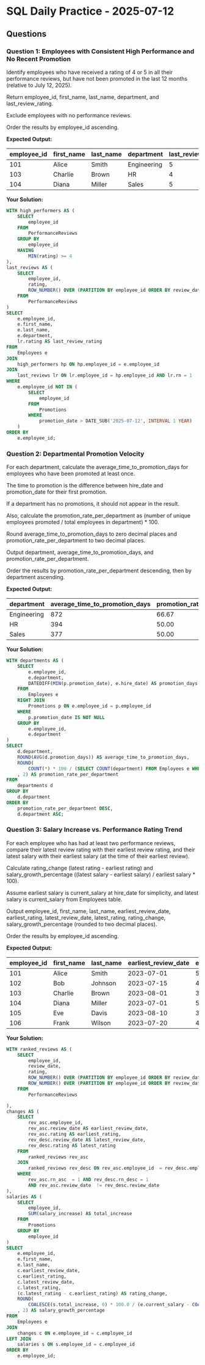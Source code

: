 # SQL Daily Practice - 2025-07-12

## Questions

### Question 1: Employees with Consistent High Performance and No Recent Promotion

Identify employees who have received a rating of 4 or 5 in all their performance reviews, but have not been promoted in the last 12 months (relative to July 12, 2025).

Return employee_id, first_name, last_name, department, and last_review_rating.

Exclude employees with no performance reviews.

Order the results by employee_id ascending.

**Expected Output:**

| employee_id | first_name | last_name | department  | last_review_rating |
| ----------- | ---------- | --------- | ----------- | ------------------ |
| 101         | Alice      | Smith     | Engineering | 5                  |
| 103         | Charlie    | Brown     | HR          | 4                  |
| 104         | Diana      | Miller    | Sales       | 5                  |

**Your Solution:**

```sql
WITH high_performers AS (
	SELECT
		employee_id
	FROM
		PerformanceReviews
	GROUP BY
		employee_id
	HAVING
		MIN(rating) >= 4
),
last_reviews AS (
	SELECT
		employee_id,
		rating,
		ROW_NUMBER() OVER (PARTITION BY employee_id ORDER BY review_date DESC) AS rn
	FROM
		PerformanceReviews
)
SELECT
	e.employee_id,
	e.first_name,
	e.last_name,
	e.department,
	lr.rating AS last_review_rating
FROM
	Employees e
JOIN
	high_performers hp ON hp.employee_id = e.employee_id
JOIN
	last_reviews lr ON lr.employee_id = hp.employee_id AND lr.rn = 1
WHERE
	e.employee_id NOT IN (
		SELECT
			employee_id
		FROM
			Promotions
		WHERE
			promotion_date > DATE_SUB('2025-07-12', INTERVAL 1 YEAR)
	)
ORDER BY
	e.employee_id;
```

### Question 2: Departmental Promotion Velocity

For each department, calculate the average_time_to_promotion_days for employees who have been promoted at least once.

The time to promotion is the difference between hire_date and promotion_date for their first promotion.

If a department has no promotions, it should not appear in the result.

Also, calculate the promotion_rate_per_department as (number of unique employees promoted / total employees in department) * 100.

Round average_time_to_promotion_days to zero decimal places and promotion_rate_per_department to two decimal places.

Output department, average_time_to_promotion_days, and promotion_rate_per_department.

Order the results by promotion_rate_per_department descending, then by department ascending.

**Expected Output:**

| department  | average_time_to_promotion_days | promotion_rate_per_department |
| ----------- | ------------------------------ | ----------------------------- |
| Engineering | 872                            | 66.67                         |
| HR          | 394                            | 50.00                         |
| Sales       | 377                            | 50.00                         |

**Your Solution:**

```sql
WITH departments AS (
	SELECT
		e.employee_id,
		e.department,
		DATEDIFF(MIN(p.promotion_date), e.hire_date) AS promotion_days
	FROM
		Employees e
	RIGHT JOIN
		Promotions p ON e.employee_id = p.employee_id
	WHERE
		p.promotion_date IS NOT NULL
	GROUP BY
		e.employee_id,
		e.department
)
SELECT
	d.department,
	ROUND(AVG(d.promotion_days)) AS average_time_to_promotion_days,
	ROUND(
		COUNT(*) * 100 / (SELECT COUNT(department) FROM Employees e WHERE e.department = d.department)
	, 2) AS promotion_rate_per_department
FROM
	departments d
GROUP BY
	d.department
ORDER BY
	promotion_rate_per_department DESC,
	d.department ASC;
```

### Question 3: Salary Increase vs. Performance Rating Trend

For each employee who has had at least two performance reviews, compare their latest review rating with their earliest review rating, and their latest salary with their earliest salary (at the time of their earliest review).

Calculate rating_change (latest rating - earliest rating) and salary_growth_percentage ((latest salary - earliest salary) / earliest salary * 100).

Assume earliest salary is current_salary at hire_date for simplicity, and latest salary is current_salary from Employees table.

Output employee_id, first_name, last_name, earliest_review_date, earliest_rating, latest_review_date, latest_rating, rating_change, salary_growth_percentage (rounded to two decimal places).

Order the results by employee_id ascending.

**Expected Output:**

| employee_id | first_name | last_name | earliest_review_date | earliest_rating | latest_review_date | latest_rating | rating_change | salary_growth_percentage |
| ----------- | ---------- | --------- | -------------------- | --------------- | ------------------ | ------------- | ------------- | ------------------------ |
| 101         | Alice      | Smith     | 2023-07-01           | 5               | 2024-07-01         | 5             | 0             | 10.00                    |
| 102         | Bob        | Johnson   | 2023-07-15           | 4               | 2024-07-15         | 4             | 0             | 11.76                    |
| 103         | Charlie    | Brown     | 2023-08-01           | 3               | 2024-08-01         | 4             | 1             | 7.69                     |
| 104         | Diana      | Miller    | 2023-07-01           | 5               | 2024-07-01         | 5             | 0             | 20.00                    |
| 105         | Eve        | Davis     | 2023-08-10           | 3               | 2024-08-10         | 3             | 0             | 0.00                     |
| 106         | Frank      | Wilson    | 2023-07-20           | 4               | 2024-07-20         | 4             | 0             | 0.00                     |


**Your Solution:**

```sql
WITH ranked_reviews AS (
	SELECT
		employee_id,
		review_date,
		rating,
		ROW_NUMBER() OVER (PARTITION BY employee_id ORDER BY review_date ASC) AS rn_asc,
		ROW_NUMBER() OVER (PARTITION BY employee_id ORDER BY review_date DESC) AS rn_desc
	FROM
		PerformanceReviews

),
changes AS (
	SELECT
		rev_asc.employee_id,
		rev_asc.review_date AS earliest_review_date,
		rev_asc.rating AS earliest_rating,
		rev_desc.review_date AS latest_review_date,
		rev_desc.rating AS latest_rating
	FROM
		ranked_reviews rev_asc
	JOIN
	 	ranked_reviews rev_desc ON rev_asc.employee_id  = rev_desc.employee_id
	WHERE
		rev_asc.rn_asc  = 1 AND rev_desc.rn_desc = 1
		AND rev_asc.review_date  != rev_desc.review_date
),
salaries AS (
	SELECT
		employee_id,
		SUM(salary_increase) AS total_increase
	FROM
		Promotions
	GROUP BY
		employee_id
)
SELECT
	e.employee_id,
	e.first_name,
	e.last_name,
	c.earliest_review_date,
	c.earliest_rating,
	c.latest_review_date,
	c.latest_rating,
	(c.latest_rating - c.earliest_rating) AS rating_change,
	ROUND(
        COALESCE(s.total_increase, 0) * 100.0 / (e.current_salary - COALESCE(s.total_increase, 0))
    , 2) AS salary_growth_percentage
FROM
	Employees e
JOIN
 	changes c ON e.employee_id = c.employee_id
LEFT JOIN
	salaries s ON s.employee_id = c.employee_id
ORDER BY
	e.employee_id;
```


